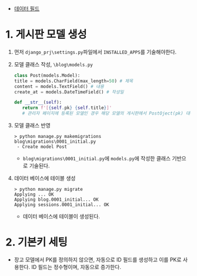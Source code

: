 - [데이터 필드](https://docs.djangoproject.com/ko/4.2/ref/models/fields/#field-types)

# 1. 게시판 모델 생성
1. 먼저 `django_prj\settings.py`파일에서 `INSTALLED_APPS`를 기술해야한다.
1. 모델 클래스 작성, `\blog\models.py`
   ```py
   class Post(models.Model):
   title = models.CharField(max_length=50) # 제목
   content = models.TextField() # 내용
   create_at = models.DateTimeField() # 작성일

   def __str__(self):
      return f'[{self.pk} {self.title}]'
      # 관리자 페이지에 등록된 모델인 경우 해당 모델의 게시판에서 PostOject(pk) 대신 반환값으로 보여지게 된다.
   ```

1. 모델 클래스 반영
   ```console
   > python manage.py makemigrations
   blog\migrations\0001_initial.py
    - Create model Post
   ```
   - `blog\migrations\0001_initial.py`에 `models.py`에 작성한 클래스 기반으로 기술된다.

1. 데이터 베이스에 테이블 생성
   ```console
   > python manage.py migrate
   Applying ... OK
   Applying blog.0001_initial... OK
   Applying sessions.0001_initial... OK
   ```
   - 데이터 베이스에 테이블이 생성된다.

# 2. 기본키 세팅
- 장고 모델에서 PK를 정의하지 않으면, 자동으로 ID 필드를 생성하고 이를 PK로 사용한다. ID 필드는 정수형이며, 자동으로 증가한다.